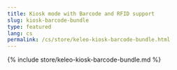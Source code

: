 ```yaml
---
title: Kiosk mode with Barcode and RFID support
slug: kiosk-barcode-bundle
type: featured
lang: cs
permalink: /cs/store/keleo-kiosk-barcode-bundle.html
---
```


{% include store/keleo-kiosk-barcode-bundle.md %}
